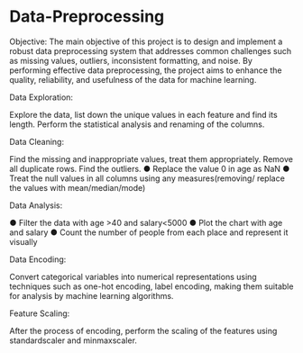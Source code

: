 # Data-Preprocessing
Objective:
The main objective of this project is to design and implement a robust data
preprocessing system that addresses common challenges such as missing values,
outliers, inconsistent formatting, and noise. By performing effective data preprocessing,
the project aims to enhance the quality, reliability, and usefulness of the data for
machine learning.

Data Exploration:

Explore the data, list down the unique values in each feature and find its length. Perform the statistical analysis and renaming of the columns.

Data Cleaning:

Find the missing and inappropriate values, treat them appropriately. Remove all duplicate rows. Find the outliers.
● Replace the value 0 in age as NaN
● Treat the null values in all columns using any measures(removing/ replace the values with mean/median/mode)

Data Analysis:

● Filter the data with age >40 and salary<5000
● Plot the chart with age and salary
● Count the number of people from each place and represent it visually

Data Encoding:

Convert categorical variables into numerical representations using techniques such as one-hot encoding, label encoding, making them suitable for analysis by machine learning algorithms.

Feature Scaling: 

After the process of encoding, perform the scaling of the features using standardscaler and minmaxscaler.

